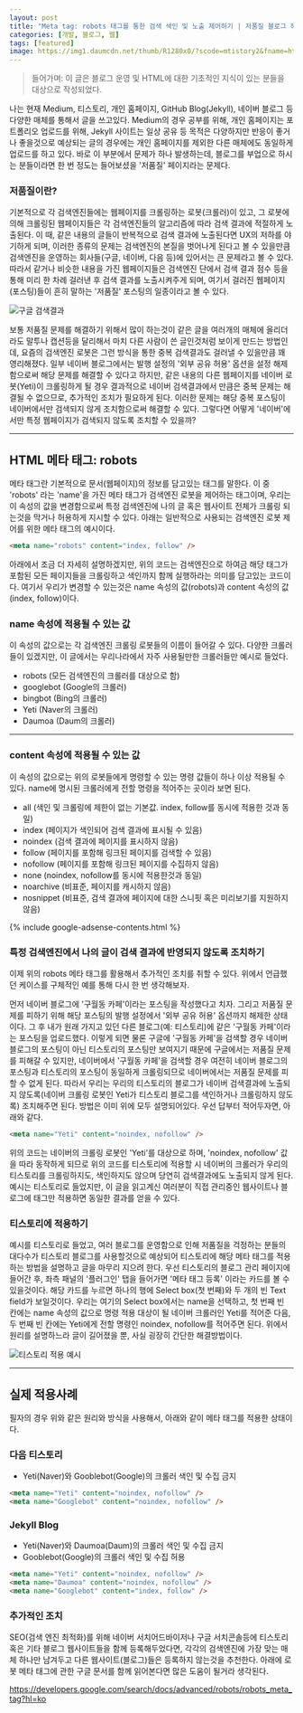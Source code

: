 ```yaml
---
layout: post
title: "Meta tag: robots 태그를 통한 검색 색인 및 노출 제어하기 | 저품질 블로그 해결하기"
categories: [개발, 블로그, 웹]
tags: [featured]
image: https://img1.daumcdn.net/thumb/R1280x0/?scode=mtistory2&fname=https%3A%2F%2Fblog.kakaocdn.net%2Fdn%2FdwQdwQ%2FbtrfqD3o7T4%2FMVDxFdgnhWknK1sLQMDNRk%2Fimg.png
---
```


> 들어가며: 이 글은 블로그 운영 및 HTML에 대한 기초적인 지식이 있는 분들을 대상으로 작성되었다.

나는 현재 Medium, 티스토리, 개인 홈페이지, GitHub Blog(Jekyll), 네이버 블로그 등 다양한 매체를 통해서 글을 쓰고있다. Medium의 경우 공부를 위해, 개인 홈페이지는 포트폴리오 업로드를 위해, Jekyll 사이트는 일상 공유 등 목적은 다양하지만 반응이 좋거나 좋을것으로 예상되는 글의 경우에는 개인 홈페이지를 제외한 다른 매체에도 동일하게 업로드를 하고 있다. 바로 이 부분에서 문제가 하나 발생하는데, 블로그를 부업으로 하시는 분들이라면 한 번 정도는 들어보셨을 '저품질' 페이지라는 문제다.

### 저품질이란?

기본적으로 각 검색엔진들에는 웹페이지를 크롤링하는 로봇(크롤러)이 있고, 그 로봇에 의해 크롤링된 웹페이지들은 각 검색엔진들의 알고리즘에 따라 검색 결과에 적절하게 노출된다. 이 때, 같은 내용의 글들이 반복적으로 검색 결과에 노출된다면 UX의 저하를 야기하게 되며, 이러한 종류의 문제는 검색엔진의 본질을 벗어나게 된다고 볼 수 있을만큼 검색엔진을 운영하는 회사들(구글, 네이버, 다음 등)에 있어서는 큰 문제라고 볼 수 있다. 따라서 같거나 비슷한 내용을 가진 웹페이지들은 검색엔진 단에서 검색 결과 점수 등을 통해 미리 한 차례 걸러낸 후 검색 결과를 노출시켜주게 되며, 여기서 걸러진 웹페이지(포스팅)들이 흔히 말하는 '저품질' 포스팅의 일종이라고 볼 수 있다.

![구글 검색결과](https://img1.daumcdn.net/thumb/R1280x0/?scode=mtistory2&fname=https%3A%2F%2Fblog.kakaocdn.net%2Fdn%2FdwQdwQ%2FbtrfqD3o7T4%2FMVDxFdgnhWknK1sLQMDNRk%2Fimg.png)

보통 저품질 문제를 해결하기 위해서 많이 하는것이 같은 글을 여러개의 매체에 올리더라도 말투나 캡션등을 달리해서 마치 다른 사람이 쓴 글인것처럼 보이게 만드는 방법인데, 요즘의 검색엔진 로봇은 그런 방식을 통한 중복 검색결과도 걸러낼 수 있을만큼 꽤 영리해졌다. 일부 네이버 블로그에서는 발행 설정의 '외부 공유 허용' 옵션을 설정 해제 함으로써 해당 문제를 해결할 수 있다고 하지만, 같은 내용의 다른 웹페이지를 네이버 로봇(Yeti)이 크롤링하게 될 경우 결과적으로 네이버 검색결과에서 만큼은 중복 문제는 해결될 수 없으므로, 추가적인 조치가 필요하게 된다. 이러한 문제는 해당 중복 포스팅이 네이버에서만 검색되지 않게 조치함으로써 해결할 수 있다. 그렇다면 어떻게 '네이버'에서만 특정 웹페이지가 검색되지 않도록 조치할 수 있을까?

---

## HTML 메타 태그: robots

메타 태그란 기본적으로 문서(웹페이지)의 정보를 담고있는 태그를 말한다. 이 중 'robots' 라는 'name'을 가진 메타 태그가 검색엔진 로봇을 제어하는 태그이며, 우리는 이 속성의 값을 변경함으로써 특정 검색엔진에 나의 글 혹은 웹사이트 전체가 크롤링 되는것을 막거나 허용하게 지시할 수 있다. 아래는 일반적으로 사용되는 검색엔진 로봇 제어를 위한 메타 태그의 예시이다.

```html
<meta name="robots" content="index, follow" />
```

아래에서 조금 더 자세히 설명하겠지만, 위의 코드는 검색엔진으로 하여금 해당 태그가 포함된 모든 페이지들을 크롤링하고 색인까지 함께 실행하라는 의미를 담고있는 코드이다. 여기서 우리가 변경할 수 있는것은 name 속성의 값(robots)과 content 속성의 값(index, follow)이다.

### name 속성에 적용될 수 있는 값

이 속성의 값으로는 각 검색엔진 크롤링 로봇들의 이름이 들어갈 수 있다. 다양한 크롤러들이 있겠지만, 이 글에서는 우리나라에서 자주 사용될만한 크롤러들만 예시로 들었다.

- robots (모든 검색엔진의 크롤러를 대상으로 함)
- googlebot (Google의 크롤러)
- bingbot (Bing의 크롤러)
- Yeti (Naver의 크롤러)
- Daumoa (Daum의 크롤러)

---

### content 속성에 적용될 수 있는 값

이 속성의 값으로는 위의 로봇들에게 명령할 수 있는 명령 값들이 하나 이상 적용될 수 있다. name에 명시된 크롤러에게 전할 명령을 적어주는 곳이라 보면 된다.

- all (색인 및 크롤링에 제한이 없는 기본값. index, follow를 동시에 적용한 것과 동일)
- index (페이지가 색인되어 검색 결과에 표시될 수 있음)
- noindex (검색 결과에 페이지를 표시하지 않음)
- follow (페이지를 포함해 링크된 페이지를 검색할 수 있음)
- nofollow (페이지를 포함해 링크된 페이지를 수집하지 않음)
- none (noindex, nofollow를 동시에 적용한것과 동일)
- noarchive (비표준, 페이지를 캐시하지 않음)
- nosnippet (비표준, 검색 결과에 페이지에 대한 스니핏 혹은 미리보기를 지원하지 않음)

{% include google-adsense-contents.html %}

### 특정 검색엔진에서 나의 글이 검색 결과에 반영되지 않도록 조치하기

이제 위의 robots 메타 태그를 활용해서 추가적인 조치를 취할 수 있다. 위에서 언급했던 케이스를 구체적인 예를 통해 다시 한 번 생각해보자.

먼저 네이버 블로그에 '구월동 카페'이라는 포스팅을 작성했다고 치자. 그리고 저품질 문제를 피하기 위해 해당 포스팅의 발행 설정에서 '외부 공유 허용' 옵션까지 해제한 상태이다. 그 후 내가 원래 가지고 있던 다른 블로그(예: 티스토리)에 같은 '구월동 카페'이라는 포스팅을 업로드했다. 이렇게 되면 물론 구글에 '구월동 카페'을 검색할 경우 네이버 블로그의 포스팅이 아닌 티스토리의 포스팅만 보여지기 때문에 구글에서는 저품질 문제를 피해갈 수 있지만, 네이버에서 '구월동 카페'을 검색할 경우 여전히 네이버 블로그의 포스팅과 티스토리의 포스팅이 동일하게 크롤링되므로 네이버에서는 저품질 문제를 피할 수 없게 된다. 따라서 우리는 우리의 티스토리의 블로그가 네이버 검색결과에 노출되지 않도록(네이버 크롤링 로봇인 Yeti가 티스토리 블로그를 색인하거나 크롤링하지 않도록) 조치해주면 된다. 방법은 이미 위에 모두 설명되어있다. 우선 답부터 적어두자면, 아래와 같다.

```html
<meta name="Yeti" content="noindex, nofollow" />
```

위의 코드는 네이버의 크롤링 로봇인 'Yeti'를 대상으로 하며, 'noindex, nofollow' 값을 따라 동작하게 되므로 위의 코드를 티스토리에 적용할 시 네이버의 크롤러가 우리의 티스토리를 크롤링하지도, 색인하지도 않으며 당연히 검색결과에도 노출되지 않게 된다. 예시는 티스토리로 들었지만, 이 글을 읽고계신 여러분이 직접 관리중인 웹사이트나 블로그에 태그만 적용하면 동일한 결과를 얻을 수 있다.

### 티스토리에 적용하기

예시를 티스토리로 들었고, 여러 블로그를 운영함으로 인해 저품질을 걱정하는 분들의 대다수가 티스토리 블로그를 사용할것으로 예상되어 티스토리에 해당 메타 태그를 적용하는 방법을 설명하고 글을 마무리 지으려 한다. 우선 티스토리의 블로그 관리 페이지에 들어간 후, 좌측 패널의 '플러그인' 탭을 들어가면 '메타 태그 등록' 이라는 카드를 볼 수 있을것이다. 해당 카드를 누르면 하나의 행에 Select box(첫 번째)와 두 개의 빈 Text field가 보일것이다. 우리는 여기의 Select box에서는 name을 선택하고, 첫 번째 빈 칸에는 name 속성의 값으로 명령 적용 대상이 될 네이버 크롤러인 Yeti를 적어준 다음, 두 번째 빈 칸에는 Yeti에게 전할 명령인 noindex, nofollow를 적어주면 된다. 위에서 원리를 설명하느라 글이 길어졌을 뿐, 사실 굉장히 간단한 해결방법이다.

![티스토리 적용 예시](https://img1.daumcdn.net/thumb/R1280x0/?scode=mtistory2&fname=https%3A%2F%2Fblog.kakaocdn.net%2Fdn%2FdTD2AC%2Fbtrfn3oWVgO%2Fnw25I0I563GLd9g6RZ0Jc1%2Fimg.png)

---

## 실제 적용사례

필자의 경우 위와 같은 원리와 방식을 사용해서, 아래와 같이 메타 태그를 적용한 상태이다.

### 다음 티스토리

- Yeti(Naver)와 Gooblebot(Google)의 크롤러 색인 및 수집 금지

```html
<meta name="Yeti" content="noindex, nofollow" />
<meta name="Googlebot" content="noindex, nofollow" />
```

### Jekyll Blog

- Yeti(Naver)와 Daumoa(Daum)의 크롤러 색인 및 수집 금지
- Gooblebot(Google)의 크롤러 색인 및 수집 허용

```html
<meta name="Yeti" content="noindex, nofollow" />
<meta name="Daumoa" content="noindex, nofollow" />
<meta name="Googlebot" content="index, follow" />
```

### 추가적인 조치

SEO(검색 엔진 최적화)를 위해 네이버 서치어드바이저나 구글 서치콘솔등에 티스토리 혹은 기타 블로그 웹사이트들을 함께 등록해두었다면, 각각의 검색엔진에 가장 맞는 매체 하나만 남겨두고 다른 웹사이트(블로그)들은 등록하지 않는것을 추천한다. 아래에 로봇 메타 태그에 관한 구글 문서를 함께 읽어본다면 많은 도움이 될거라 생각된다.

https://developers.google.com/search/docs/advanced/robots/robots_meta_tag?hl=ko
